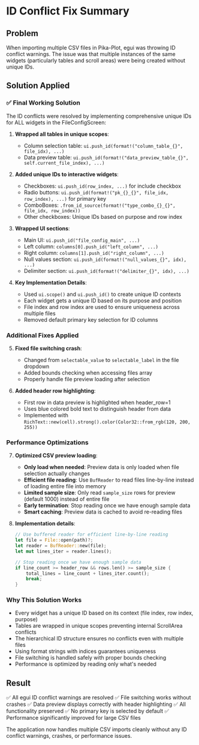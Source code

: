 # ID Conflict Fix Summary

## Problem
When importing multiple CSV files in Pika-Plot, egui was throwing ID conflict warnings. The issue was that multiple instances of the same widgets (particularly tables and scroll areas) were being created without unique IDs.

## Solution Applied

### ✅ Final Working Solution
The ID conflicts were resolved by implementing comprehensive unique IDs for ALL widgets in the FileConfigScreen:

1. **Wrapped all tables in unique scopes**:
   - Column selection table: `ui.push_id(format!("column_table_{}", file_idx), ...)`
   - Data preview table: `ui.push_id(format!("data_preview_table_{}", self.current_file_index), ...)`

2. **Added unique IDs to interactive widgets**:
   - Checkboxes: `ui.push_id(row_index, ...)` for include checkbox
   - Radio buttons: `ui.push_id(format!("pk_{}_{}", file_idx, row_index), ...)` for primary key
   - ComboBoxes: `.from_id_source(format!("type_combo_{}_{}", file_idx, row_index))`
   - Other checkboxes: Unique IDs based on purpose and row index

3. **Wrapped UI sections**:
   - Main UI: `ui.push_id("file_config_main", ...)`
   - Left column: `columns[0].push_id("left_column", ...)`
   - Right column: `columns[1].push_id("right_column", ...)`
   - Null values section: `ui.push_id(format!("null_values_{}", idx), ...)`
   - Delimiter section: `ui.push_id(format!("delimiter_{}", idx), ...)`

4. **Key Implementation Details**:
   - Used `ui.scope()` and `ui.push_id()` to create unique ID contexts
   - Each widget gets a unique ID based on its purpose and position
   - File index and row index are used to ensure uniqueness across multiple files
   - Removed default primary key selection for ID columns

### Additional Fixes Applied

5. **Fixed file switching crash**:
   - Changed from `selectable_value` to `selectable_label` in the file dropdown
   - Added bounds checking when accessing files array
   - Properly handle file preview loading after selection

6. **Added header row highlighting**:
   - First row in data preview is highlighted when header_row=1
   - Uses blue colored bold text to distinguish header from data
   - Implemented with `RichText::new(cell).strong().color(Color32::from_rgb(120, 200, 255))`

### Performance Optimizations

7. **Optimized CSV preview loading**:
   - **Only load when needed**: Preview data is only loaded when file selection actually changes
   - **Efficient file reading**: Use `BufReader` to read files line-by-line instead of loading entire file into memory
   - **Limited sample size**: Only read `sample_size` rows for preview (default 1000) instead of entire file
   - **Early termination**: Stop reading once we have enough sample data
   - **Smart caching**: Preview data is cached to avoid re-reading files

8. **Implementation details**:
   ```rust
   // Use buffered reader for efficient line-by-line reading
   let file = File::open(path)?;
   let reader = BufReader::new(file);
   let mut lines_iter = reader.lines();
   
   // Stop reading once we have enough sample data
   if line_count >= header_row && rows.len() >= sample_size {
       total_lines = line_count + lines_iter.count();
       break;
   }
   ```

### Why This Solution Works
- Every widget has a unique ID based on its context (file index, row index, purpose)
- Tables are wrapped in unique scopes preventing internal ScrollArea conflicts
- The hierarchical ID structure ensures no conflicts even with multiple files
- Using format strings with indices guarantees uniqueness
- File switching is handled safely with proper bounds checking
- Performance is optimized by reading only what's needed

## Result
✅ All egui ID conflict warnings are resolved
✅ File switching works without crashes
✅ Data preview displays correctly with header highlighting
✅ All functionality preserved
✅ No primary key is selected by default
✅ Performance significantly improved for large CSV files

The application now handles multiple CSV imports cleanly without any ID conflict warnings, crashes, or performance issues. 